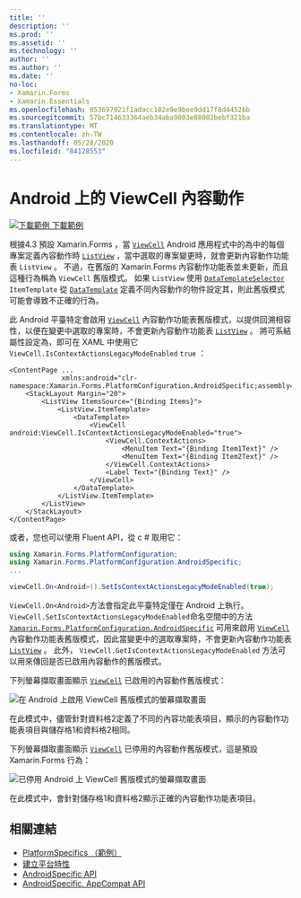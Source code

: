 ```yaml
---
title: ''
description: ''
ms.prod: ''
ms.assetid: ''
ms.technology: ''
author: ''
ms.author: ''
ms.date: ''
no-loc:
- Xamarin.Forms
- Xamarin.Essentials
ms.openlocfilehash: 053697921f1adacc102e9e9bee9dd17f8d44526b
ms.sourcegitcommit: 57bc714633364aeb34aba9803e88802bebf321ba
ms.translationtype: MT
ms.contentlocale: zh-TW
ms.lasthandoff: 05/28/2020
ms.locfileid: "84128553"
---
```

# <a name="viewcell-context-actions-on-android"></a>Android 上的 ViewCell 內容動作

[![下載範例 ](~/media/shared/download.png) 下載範例](https://docs.microsoft.com/samples/xamarin/xamarin-forms-samples/userinterface-platformspecifics)

根據4.3 預設 Xamarin.Forms ，當 [`ViewCell`](xref:Xamarin.Forms.ViewCell) Android 應用程式中的為中的每個專案定義內容動作時 [`ListView`](xref:Xamarin.Forms.ListView) ，當中選取的專案變更時，就會更新內容動作功能表 `ListView` 。 不過，在舊版的 Xamarin.Forms 內容動作功能表並未更新，而且這種行為稱為 `ViewCell` 舊版模式。 如果 `ListView` 使用 [`DataTemplateSelector`](xref:Xamarin.Forms.DataTemplateSelector) `ItemTemplate` 從 [`DataTemplate`](xref:Xamarin.Forms.DataTemplate) 定義不同內容動作的物件設定其，則此舊版模式可能會導致不正確的行為。

此 Android 平臺特定會啟用 [`ViewCell`](xref:Xamarin.Forms.ViewCell) 內容動作功能表舊版模式，以提供回溯相容性，以便在變更中選取的專案時，不會更新內容動作功能表 [`ListView`](xref:Xamarin.Forms.ListView) 。 將可系結屬性設定為，即可在 XAML 中使用它 `ViewCell.IsContextActionsLegacyModeEnabled` `true` ：

```xaml
<ContentPage ...
             xmlns:android="clr-namespace:Xamarin.Forms.PlatformConfiguration.AndroidSpecific;assembly=Xamarin.Forms.Core">
    <StackLayout Margin="20">
        <ListView ItemsSource="{Binding Items}">
            <ListView.ItemTemplate>
                <DataTemplate>
                    <ViewCell android:ViewCell.IsContextActionsLegacyModeEnabled="true">
                        <ViewCell.ContextActions>
                            <MenuItem Text="{Binding Item1Text}" />
                            <MenuItem Text="{Binding Item2Text}" />
                        </ViewCell.ContextActions>
                        <Label Text="{Binding Text}" />
                    </ViewCell>
                </DataTemplate>
            </ListView.ItemTemplate>
        </ListView>
    </StackLayout>
</ContentPage>
```

或者，您也可以使用 Fluent API，從 c # 取用它：

```csharp
using Xamarin.Forms.PlatformConfiguration;
using Xamarin.Forms.PlatformConfiguration.AndroidSpecific;
...

viewCell.On<Android>().SetIsContextActionsLegacyModeEnabled(true);
```

`ViewCell.On<Android>`方法會指定此平臺特定僅在 Android 上執行。 `ViewCell.SetIsContextActionsLegacyModeEnabled`命名空間中的方法 [`Xamarin.Forms.PlatformConfiguration.AndroidSpecific`](xref:Xamarin.Forms.PlatformConfiguration.AndroidSpecific) 可用來啟用 [`ViewCell`](xref:Xamarin.Forms.ViewCell) 內容動作功能表舊版模式，因此當變更中的選取專案時，不會更新內容動作功能表 [`ListView`](xref:Xamarin.Forms.ListView) 。 此外， `ViewCell.GetIsContextActionsLegacyModeEnabled` 方法可以用來傳回是否已啟用內容動作的舊版模式。

下列螢幕擷取畫面顯示 [`ViewCell`](xref:Xamarin.Forms.ViewCell) 已啟用的內容動作舊版模式：

![在 Android 上啟用 ViewCell 舊版模式的螢幕擷取畫面](viewcell-context-actions-images/legacy-mode-enabled.png "ViewCell 舊版模式已啟用")

在此模式中，儘管針對資料格2定義了不同的內容功能表項目，顯示的內容動作功能表項目與儲存格1和資料格2相同。

下列螢幕擷取畫面顯示 [`ViewCell`](xref:Xamarin.Forms.ViewCell) 已停用的內容動作舊版模式，這是預設 Xamarin.Forms 行為：

![已停用 Android 上 ViewCell 舊版模式的螢幕擷取畫面](viewcell-context-actions-images/legacy-mode-disabled.png "已停用 ViewCell 舊版模式")

在此模式中，會針對儲存格1和資料格2顯示正確的內容動作功能表項目。

## <a name="related-links"></a>相關連結

- [PlatformSpecifics （範例）](https://docs.microsoft.com/samples/xamarin/xamarin-forms-samples/userinterface-platformspecifics)
- [建立平台特性](~/xamarin-forms/platform/platform-specifics/index.md#creating-platform-specifics)
- [AndroidSpecific API](xref:Xamarin.Forms.PlatformConfiguration.AndroidSpecific)
- [AndroidSpecific. AppCompat API](xref:Xamarin.Forms.PlatformConfiguration.AndroidSpecific.AppCompat)

